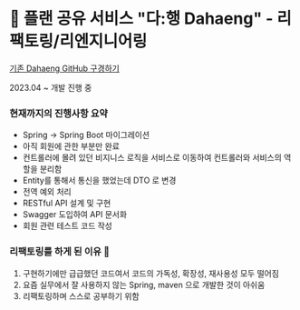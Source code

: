 # 📕 플랜 공유 서비스 "다:행 Dahaeng" - 리팩토링/리엔지니어링

[기존 Dahaeng GitHub 구경하기](https://github.com/Yiseull/dahaeng-spring-backend)

2023.04 ~ 개발 진행 중

### 현재까지의 진행사항 요약

- Spring -> Spring Boot 마이그레이션
- 아직 회원에 관한 부분만 완료
- 컨트롤러에 몰려 있던 비지니스 로직을 서비스로 이동하여 컨트롤러와 서비스의 역할을 분리함
- Entity를 통해서 통신을 했었는데 DTO 로 변경
- 전역 예외 처리
- RESTful API 설계 및 구현
- Swagger 도입하여 API 문서화
- 회원 관련 테스트 코드 작성

### 리팩토링를 하게 된 이유 🧐

1. 구현하기에만 급급했던 코드여서 코드의 가독성, 확장성, 재사용성 모두 떨어짐
2. 요즘 실무에서 잘 사용하지 않는 Spring, maven 으로 개발한 것이 아쉬움
3. 리팩토링하며 스스로 공부하기 위함

<!-- 
### 성능 개선점

### 프로젝트 하면서 고민한 것

### 트러블슈팅

### erd
-->